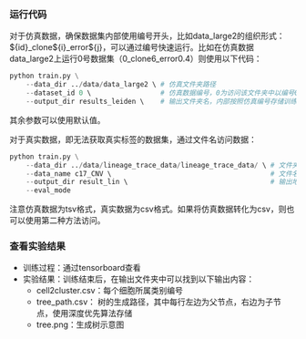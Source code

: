 ### 运行代码
对于仿真数据，确保数据集内部使用编号开头，比如data_large2的组织形式：\${id}_clone\${i}_error\${j}，可以通过编号快速运行。比如在仿真数据data_large2上运行0号数据集（0_clone6_error0.4）则使用以下代码：

```python
python train.py \
    --data_dir ../data/data_large2 \ # 仿真文件夹路径
    --dataset_id 0 \                 # 仿真数据编号，0为访问该文件夹中以编号0作为开头的数据集
    --output_dir results_leiden \    # 输出文件夹名，内部按照仿真编号存储训练过程与结果
```
其余参数可以使用默认值。

对于真实数据，即无法获取真实标签的数据集，通过文件名访问数据：
```python
python train.py \
    --data_dir ../data/lineage_trace_data/lineage_trace_data/ \ # 文件夹
    --data_name c17_CNV \                                       # 文件名
    --output_dir result_lin \                                   # 输出地址
    --eval_mode 
```

注意仿真数据为tsv格式，真实数据为csv格式。如果将仿真数据转化为csv，则也可以使用第二种方法访问。

### 查看实验结果
* 训练过程：通过tensorboard查看
* 实验结果：训练结束后，在输出文件夹中可以找到以下输出内容：
    * cell2cluster.csv：每个细胞所属类别编号
    * tree_path.csv： 树的生成路径，其中每行左边为父节点，右边为子节点，使用深度优先算法存储
    * tree.png：生成树示意图

